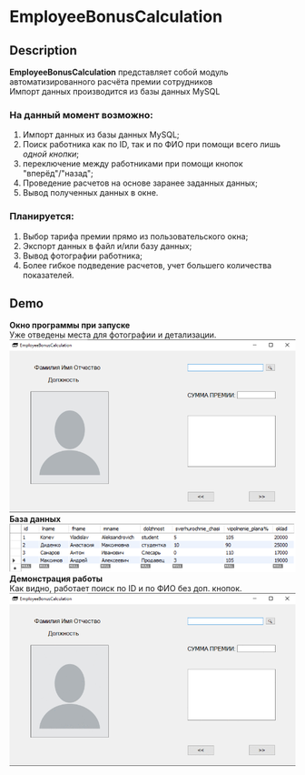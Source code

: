 # EmployeeBonusCalculation
## Description
**EmployeeBonusCalculation** представляет собой модуль автоматизированного расчёта премии сотрудников <br>
Импорт данных производится из базы данных MySQL <br>
### На данный момент возможно:
1. Импорт данных из базы данных MySQL;
2. Поиск работника как по ID, так и по ФИО при помощи всего лишь *одной кнопки*;
3. переключение между работниками при помощи кнопок "вперёд"/"назад";
4. Проведение расчетов на основе заранее заданных данных;
5. Вывод полученных данных в окне.
### Планируется:
1. Выбор тарифа премии прямо из пользовательского окна;
2. Экспорт данных в файл и/или базу данных;
3. Вывод фотографии работника;
3. Более гибкое подведение расчетов, учет большего количества показателей.

## Demo
**Окно программы при запуске**<br>
Уже отведены места для фотографии и детализации.
![startScreen](https://github.com/Konev-VA/EmployeeBonusCalculation/raw/master/image/startScreen.png)
**База данных** <br>
![DataBase](https://github.com/Konev-VA/EmployeeBonusCalculation/raw/master/image/DB_screenshot.png)
**Демонстрация работы** <br>
Как видно, работает поиск по ID и по ФИО без доп. кнопок.
![demo](https://github.com/Konev-VA/EmployeeBonusCalculation/raw/master/image/demo.gif)
